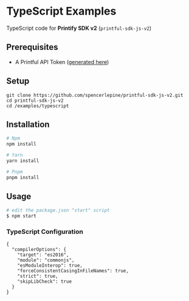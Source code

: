 # TypeScript Examples

TypeScript code for **Printify SDK v2** (`printful-sdk-js-v2`)

## Prerequisites

- A Printful API Token ([generated here](https://developers.printful.com/tokens))

## Setup

```
git clone https://github.com/spencerlepine/printful-sdk-js-v2.git
cd printful-sdk-js-v2
cd /examples/typescript
```

## Installation

```sh
# Npm
npm install

# Yarn
yarn install

# Pnpm
pnpm install
```

## Usage

```sh
# edit the package.json "start" script
$ npm start
```

### TypeScript Configuration

```jspn
{
  "compilerOptions": {
    "target": "es2016",
    "module": "commonjs",
    "esModuleInterop": true,
    "forceConsistentCasingInFileNames": true,
    "strict": true,
    "skipLibCheck": true
  }
}
```
